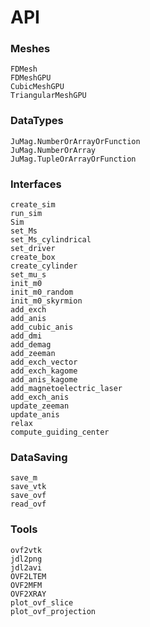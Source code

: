 # API

### Meshes

```@docs
FDMesh
FDMeshGPU
CubicMeshGPU
TriangularMeshGPU
```


### DataTypes

```@docs
JuMag.NumberOrArrayOrFunction
JuMag.NumberOrArray
JuMag.TupleOrArrayOrFunction
```

### Interfaces

```@docs
create_sim
run_sim
Sim
set_Ms
set_Ms_cylindrical
set_driver
create_box
create_cylinder
set_mu_s
init_m0
init_m0_random
init_m0_skyrmion
add_exch
add_anis
add_cubic_anis
add_dmi
add_demag
add_zeeman
add_exch_vector
add_exch_kagome
add_anis_kagome
add_magnetoelectric_laser
add_exch_anis
update_zeeman
update_anis
relax
compute_guiding_center
```


### DataSaving

```@docs
save_m
save_vtk
save_ovf
read_ovf
```



### Tools

```@docs
ovf2vtk
jdl2png
jdl2avi
OVF2LTEM
OVF2MFM
OVF2XRAY
plot_ovf_slice
plot_ovf_projection
```

